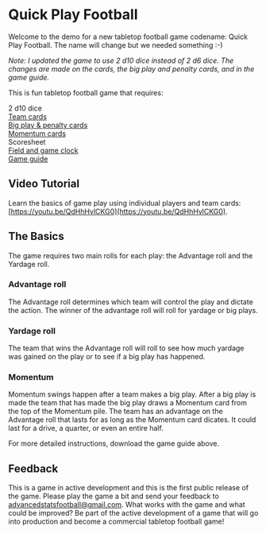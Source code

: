 # Quick Play Football

Welcome to the demo for a new tabletop football game codename: Quick Play Football. The name will change but we needed something :-)

_Note: I updated the game to use 2 d10 dice instead of 2 d6 dice. The changes are made on the cards, the big play and penalty cards, and in the game guide._

This is fun tabletop football game that requires:

2 d10 dice\
[Team cards](https://github.com/brianhaferkamp/quickplayfootball/raw/main/quick_play_football_with_players.pdf)\
[Big play & penalty cards](https://github.com/brianhaferkamp/quickplayfootball/raw/main/quick_play_football_big-play-cards.pdf)\
[Momentum cards](https://github.com/brianhaferkamp/quickplayfootball/raw/main/Quick%20Play%20Football%20Game%20Momentum%20Cards.pdf)\
Scoresheet\
[Field and game clock](https://github.com/brianhaferkamp/quickplayfootball/raw/main/Field_and_Clock.pdf)\
[Game guide](https://github.com/brianhaferkamp/quickplayfootball/raw/main/Quick%20Play%20Tabletop%20Football%20Game.pdf)

## Video Tutorial

Learn the basics of game play using individual players and team cards: [https://youtu.be/QdHhHvlCKG0](https://youtu.be/QdHhHvlCKG0).

## The Basics

The game requires two main rolls for each play: the Advantage roll and the Yardage roll. 

### Advantage roll

The Advantage roll determines which team will control the play and dictate the action. The winner of the advantage roll will roll for yardage or big plays. 

### Yardage roll

The team that wins the Advantage roll will roll to see how much yardage was gained on the play or to see if a big play has happened.

### Momentum

Momentum swings happen after a team makes a big play. After a big play is made the team that has made the big play draws a Momentum card from the top of the Momentum pile. The team has an advantage on the Advantage roll that lasts for as long as the Momentum card dicates. It could last for a drive, a quarter, or even an entire half.

For more detailed instructions, download the game guide above.

## Feedback

This is a game in active development and this is the first public release of the game. Please play the game a bit and send your feedback to advancedstatsfootball@gmail.com. What works with the game and what could be improved? Be part of the active development of a game that will go into production and become a commercial tabletop football game!
